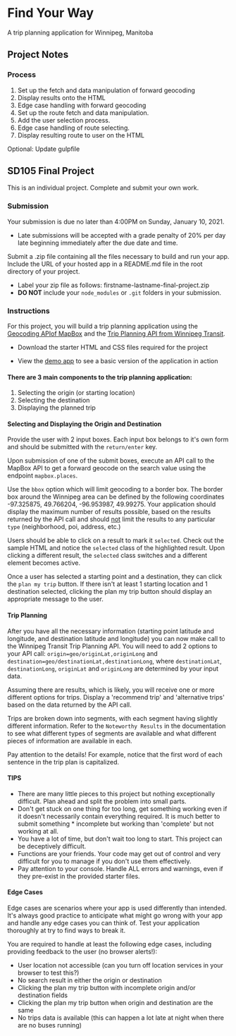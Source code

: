 # Find Your Way
A trip planning application for Winnipeg, Manitoba

## Project Notes
### Process
1. Set up the fetch and data manipulation of forward geocoding
2. Display results onto the HTML
3. Edge case handling with forward geocoding
4. Set up the route fetch and data manipulation.
5. Add the user selection process.
6. Edge case handling of route selecting.
7. Display resulting route to user on the HTML

Optional: Update gulpfile


## SD105 Final Project
This is an individual project. Complete and submit your own work.

### Submission
Your submission is due no later than 4:00PM on Sunday, January 10, 2021.

* Late submissions will be accepted with a grade penalty of 20% per day late beginning immediately after the due date and time.

Submit a .zip file containing all the files necessary to build and run your app. Include the URL of your hosted app in a README.md file in the root directory of your project.

* Label your zip file as follows: firstname-lastname-final-project.zip
* **DO NOT** include your `node_modules` or `.git` folders in your submission.

### Instructions
For this project, you will build a trip planning application using the [Geocoding APIof MapBox](https://docs.mapbox.com/api/search/)  and the [Trip Planning API from Winnipeg Transit](https://api.winnipegtransit.com/home/api/v3/services/trip-planner).

* Download the starter HTML and CSS files required for the project

* View the [demo app](https://mitttrip.web.app/) to see a basic version of the application in action

#### There are 3 main components to the trip planning application:
1. Selecting the origin (or starting location)
2. Selecting the destination
3. Displaying the planned trip

#### Selecting and Displaying the Origin and Destination
Provide the user with 2 input boxes. Each input box belongs to it's own form and should be submitted with the `return/enter` key.

Upon submission of one of the submit boxes, execute an API call to the MapBox API to get a forward geocode on the search value using the endpoint `mapbox.places`.

Use the `bbox` option which will limit geocoding to a border box. The border box around the Winnipeg area can be defined by the following coordinates -97.325875, 49.766204, -96.953987, 49.99275. Your application should display the maximum number of results possible, based on the results returned by the API call and should <ins>not</ins> limit the results to any particular `type` (neighborhood, poi, address, etc.)

Users should be able to click on a result to mark it `selected`. Check out the sample HTML and notice the `selected` class of the highlighted result. Upon clicking a different result, the `selected` class switches and a different element becomes active.

Once a user has selected a starting point and a destination, they can click the `plan my trip` button. If there isn't at least 1 starting location and 1 destination selected, clicking the plan my trip button should display an appropriate message to the user.

#### Trip Planning
After you have all the necessary information (starting point latitude and longitude, and destination latitude and longitude) you can now make call to the Winnipeg Transit Trip Planning API. You will need to add 2 options to your API call: `origin=geo/originLat,originLong` and `destination=geo/destinationLat,destinationLong`, where `destinationLat`, `destinationLong`, `originLat` and `originLong` are determined by your input data.

Assuming there are results, which is likely, you will receive one or more different options for trips. Display a 'recommend trip' and 'alternative trips' based on the data returned by the API call.

Trips are broken down into segments, with each segment having slightly different information. Refer to the `Noteworthy Results` in the documentation to see what different types of segments are available and what different pieces of information are available in each.

Pay attention to the details! For example, notice that the first word of each sentence in the trip plan is capitalized.

#### **TIPS**
* There are many little pieces to this project but nothing exceptionally difficult. Plan ahead and split the problem into small parts.
* Don't get stuck on one thing for too long, get something working even if it doesn't necessarily contain everything required. It is much better to submit something * incomplete but working than 'complete' but not working at all.
* You have a lot of time, but don't wait too long to start. This project can be deceptively difficult.
* Functions are your friends. Your code may get out of control and very difficult for you to manage if you don't use them effectively.
* Pay attention to your console. Handle ALL errors and warnings, even if they pre-exist in the provided starter files.

#### Edge Cases
Edge cases are scenarios where your app is used differently than intended. It's always good practice to anticipate what might go wrong with your app and handle any edge cases you can think of. Test your application thoroughly at try to find ways to break it.

You are required to handle at least the following edge cases, including providing feedback to the user (no browser alerts!):

* User location not accessible (can you turn off location services in your browser to test this?)
* No search result in either the origin or destination
* Clicking the plan my trip button with incomplete origin and/or destination fields
* Clicking the plan my trip button when origin and destination are the same
* No trips data is available (this can happen a lot late at night when there are no buses running)
